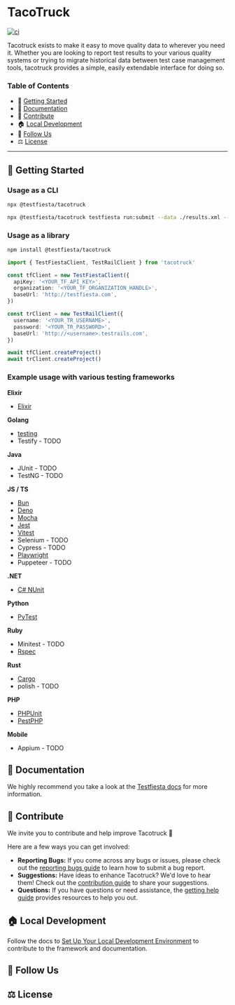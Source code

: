 # TacoTruck

[![ci](https://github.com/testfiesta/tacotruck/actions/workflows/ci.yml/badge.svg)](https://github.com/testfiesta/tacotruck/actions/workflows/ci.yml)

Tacotruck exists to make it easy to move quality data to wherever you need it. Whether you are looking to report test results to your various quality systems or trying to migrate historical data between test case management tools, tacotruck provides a simple, easily extendable interface for doing so.

### Table of Contents

- 🚀 [Getting Started](#getting-started)
- 📖 [Documentation](#documentation)
- 💙 [Contribute](#contribute)
- 🏠 [Local Development](#local-development)
- 🔗 [Follow Us](#follow-us)
- ⚖️ [License](#license)

---

## <a name="getting-started">🚀 Getting Started</a>

### Usage as a CLI

```bash
npx @testfiesta/tacotruck
```

```bash
npx @testfiesta/tacotruck testfiesta run:submit --data ./results.xml --organization <YOUR_ORG_HANDLE> --token <YOUR_TF_TOKEN> --project <YOUR_PROJECT_KEY>
```

### Usage as a library

```bash
npm install @testfiesta/tacotruck
```

```typescript
import { TestFiestaClient, TestRailClient } from 'tacotruck'

const tfClient = new TestFiestaClient({
  apiKey: '<YOUR_TF_API_KEY>',
  organization: '<YOUR_TF_ORGANIZATION_HANDLE>',
  baseUrl: 'http://testfiesta.com',
})

const trClient = new TestRailClient({
  username: '<YOUR_TR_USERNAME>',
  password: '<YOUR_TR_PASSWORD>',
  baseUrl: 'http://<username>.testrails.com',
})

await tfClient.createProject()
await trClient.createProject()
```

### Example usage with various testing frameworks

**Elixir**

- [Elixir](https://github.com/testfiesta/tacotruck-examples/tree/main/demo_elixir_tf)

**Golang**

- [testing](https://github.com/testfiesta/tacotruck-examples/tree/main/demo-golang-tf)
- Testify - TODO

**Java**

- JUnit - TODO
- TestNG - TODO

**JS / TS**

- [Bun](https://github.com/testfiesta/tacotruck-examples/tree/main/demo-bun-tf)
- [Deno](https://github.com/testfiesta/tacotruck-examples/tree/main/demo-deno-tf)
- [Mocha](https://github.com/testfiesta/tacotruck-examples/tree/main/demo-mocha-tf)
- [Jest](https://github.com/testfiesta/tacotruck-examples/tree/main/demo-jest-tf)
- [Vitest](https://github.com/testfiesta/tacotruck-examples/tree/main/demo-vitest-tf)
- Selenium - TODO
- Cypress - TODO
- [Playwright](https://github.com/testfiesta/tacotruck-examples/tree/main/demo-playwright-tf)
- Puppeteer - TODO

**.NET**

- [C# NUnit](https://github.com/testfiesta/tacotruck-examples/tree/main/demo-dotnet-nunit-tf)

**Python**

- [PyTest](https://github.com/testfiesta/tacotruck-examples/tree/main/demo-pytest-tf)

**Ruby**

- Minitest - TODO
- [Rspec](https://github.com/testfiesta/tacotruck-examples/tree/main/demo-rspec-tf)

**Rust**

- [Cargo](https://github.com/testfiesta/tacotruck-examples/tree/main/demo-rust-cargo-tf)
- polish - TODO

**PHP**

- [PHPUnit](https://github.com/testfiesta/tacotruck-examples/tree/main/demo-phpunit-tf)
- [PestPHP](https://github.com/testfiesta/tacotruck-examples/tree/main/demo-pestphp-tf)

**Mobile**

- Appium - TODO

## <a name="documentation">📖 Documentation</a>

We highly recommend you take a look at the [Testfiesta docs](https://docs.testfieta.com) for more information.

## <a name="contribute">💙 Contribute</a>

We invite you to contribute and help improve Tacotruck 💙

Here are a few ways you can get involved:

- **Reporting Bugs:** If you come across any bugs or issues, please check out the [reporting bugs guide](https://docs.testfiesta.com/community/reporting-bugs) to learn how to submit a bug report.
- **Suggestions:** Have ideas to enhance Tacotruck? We'd love to hear them! Check out the [contribution guide](https://docs.testfiesta.com/tacotruck/community/contributions#guide) to share your suggestions.
- **Questions:** If you have questions or need assistance, the [getting help guide](https://docs.testfiesta.com/tacotruck/community/getting-help) provides resources to help you out.

## <a name="local-development">🏠 Local Development</a>

Follow the docs to [Set Up Your Local Development Environment](https://docs.testfiesta.com/tacotruck/community/contributions#setup) to contribute to the framework and documentation.

## <a name="follow-us">🔗 Follow Us</a>

## <a name="license">⚖️ License</a>
